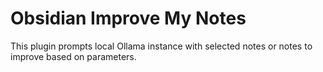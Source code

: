 # Obsidian Improve My Notes

This plugin prompts local Ollama instance with selected notes or notes to improve based on parameters.

